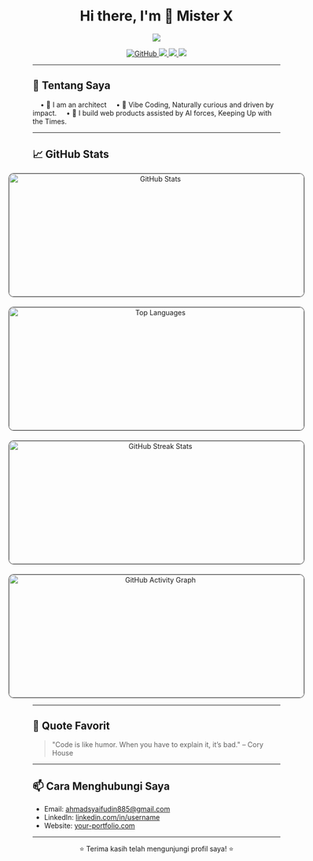 <h1 align="center">Hi there, I'm 👋 Mister X</h1>

<p align="center">
  <img src="https://readme-typing-svg.herokuapp.com?font=Fira+Code&size=22&pause=1000&center=true&vCenter=true&width=700&lines=🌱+I+am+a+person+who+loves+to+learn.;I+am+not+into+coding,+but+I+really+enjoy+it." />
</p>



<p align="center">
  <a href="https://github.com/username">
    <img src="https://img.shields.io/github/followers/username?label=Follow&style=social" alt="GitHub" />
  </a>
  <a href="mailto:emailkamu@gmail.com">
    <img src="https://img.shields.io/badge/email-emailkamu@gmail.com-red" />
  </a>
  <a href="https://www.linkedin.com/in/username">
    <img src="https://img.shields.io/badge/LinkedIn-username-blue?logo=linkedin" />
  </a>
  <a href="https://your-portfolio.com">
    <img src="https://img.shields.io/badge/Portfolio-Visit-green?logo=firefox" />
  </a>
</p>

---

## 🚀 Tentang Saya
&nbsp;&nbsp;&nbsp;&nbsp;• 👷 I am an architect 
&nbsp;&nbsp;&nbsp;&nbsp;• 🌱 Vibe Coding, Naturally curious and driven by impact.
&nbsp;&nbsp;&nbsp;&nbsp;• 🌱 I build web products assisted by AI forces, Keeping Up with the Times.

---

## 📈 GitHub Stats

<div align="center" style="display: flex; flex-direction: column; align-items: center; gap: 20px;">

  <div style="width: 600px; height: 250px; border: 1px solid #333; border-radius: 10px; overflow: hidden;">
    <img src="https://github-readme-stats.vercel.app/api?username=123syaifudin&show_icons=true&hide_title=true&count_private=true&hide=prs&theme=merko&hide_border=true" alt="GitHub Stats" width="100%" height="100%" />
  </div>

  <div style="width: 600px; height: 250px; border: 1px solid #333; border-radius: 10px; overflow: hidden;">
    <img src="https://github-readme-stats.vercel.app/api/top-langs/?username=123syaifudin&langs_count=6&layout=compact&theme=merko&hide_border=true" alt="Top Languages" width="100%" height="100%" />
  </div>

  <div style="width: 600px; height: 250px; border: 1px solid #333; border-radius: 10px; overflow: hidden;">
    <img src="https://github-readme-streak-stats.herokuapp.com/?user=123syaifudin&theme=merko&hide_border=true" alt="GitHub Streak Stats" width="100%" height="100%" />
  </div>

  <div style="width: 600px; height: 250px; border: 1px solid #333; border-radius: 10px; overflow: hidden;">
    <img src="https://github-readme-activity-graph.cyclic.app/graph?username=123syaifudin&theme=merko&hide_border=true" alt="GitHub Activity Graph" width="100%" height="100%" />
  </div>

</div>

---

## 📝 Quote Favorit

> "Code is like humor. When you have to explain it, it’s bad." – Cory House

---
## 📫 Cara Menghubungi Saya

- Email: ahmadsyaifudin885@gmail.com
- LinkedIn: [linkedin.com/in/username](https://linkedin.com/in/username)
- Website: [your-portfolio.com](miseterx.web,id)

---

<p align="center">⭐️ Terima kasih telah mengunjungi profil saya! ⭐️</p>
